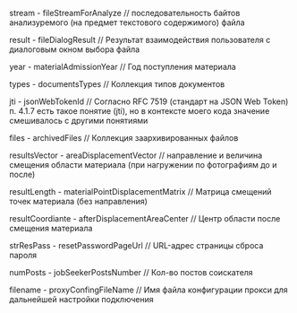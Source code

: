 stream - fileStreamForAnalyze
// последовательность байтов анализуремого (на предмет текстового содержимого) файла

result - fileDialogResult
// Результат взаимодействия пользователя с диалоговым окном выбора файла

year - materialAdmissionYear
// Год поступления материала

types - documentsTypes
// Коллекция типов документов

jti - jsonWebTokenId
// Согласно RFC 7519 (стандарт на JSON Web Token) п. 4.1.7 есть такое понятие (jti), но в контексте моего кода значение смешивалось с другими понятиями

files - archivedFiles
// Коллекция заархивированных файлов

resultsVector - areaDisplacementVector
// направление и величина смещения области материала (при нагружении по фотографиям до и после)

resultLength - materialPointDisplacementMatrix
// Матрица смещений точек материала (без направления)

resultCoordiante - afterDisplacementAreaCenter
// Центр области после смещения материала

strResPass - resetPasswordPageUrl
// URL-адрес страницы сброса пароля

numPosts - jobSeekerPostsNumber
// Кол-во постов соискателя

filename - proxyConfingFileName
// Имя файла конфигурации прокси для дальнейшей настройки подключения